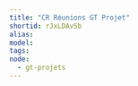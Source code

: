 ```yaml
---
title: "CR Réunions GT Projet"
shortid: rJxLDAvSb
alias:
model:
tags:
node: 
  - gt-projets
---
```

